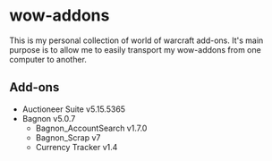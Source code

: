 # wow-addons
This is my personal collection of world of warcraft add-ons.  It's main purpose is to allow me to easily transport my wow-addons from one computer to another.

## Add-ons
* Auctioneer Suite v5.15.5365
* Bagnon v5.0.7
	* Bagnon_AccountSearch v1.7.0
	* Bagnon_Scrap v7
	* Currency Tracker v1.4
